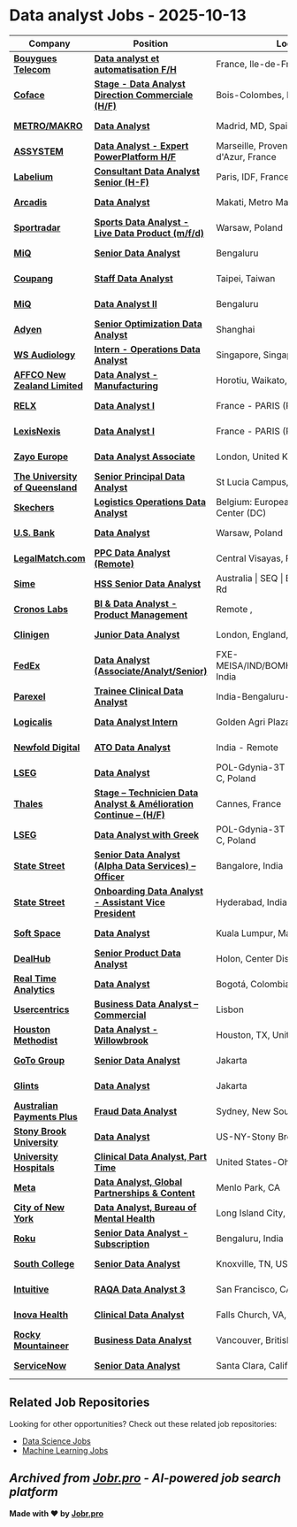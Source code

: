 # Data analyst Jobs - 2025-10-13

| Company | Position | Location | Type | Date |
| ------- | -------- | -------- | ---- | ------ |
| **[Bouygues Telecom](https://www.bouyguestelecom.fr/)** | **[Data analyst et automatisation F/H](https://jobr.pro/job/30124191/data-analyst-et-automatisation-fh?utm_source=github&utm_medium=repo&utm_campaign=github-data-analyst-jobs)** | France, Ile-de-France | On Site | Oct 13 |
| **[Coface](https://www.coface.com)** | **[Stage - Data Analyst Direction Commerciale (H/F)](https://jobr.pro/job/30096081/stage-data-analyst-direction-commerciale-hf?utm_source=github&utm_medium=repo&utm_campaign=github-data-analyst-jobs)** | Bois-Colombes, IDF, France | On Site | Oct 13 |
| **[METRO/MAKRO](https://www.metroag.de/)** | **[Data Analyst](https://jobr.pro/job/30096086/data-analyst?utm_source=github&utm_medium=repo&utm_campaign=github-data-analyst-jobs)** | Madrid, MD, Spain | On Site | Oct 13 |
| **[ASSYSTEM](https://www.assystem.com)** | **[Data Analyst - Expert PowerPlatform H/F](https://jobr.pro/job/30095949/data-analyst-expert-powerplatform-hf?utm_source=github&utm_medium=repo&utm_campaign=github-data-analyst-jobs)** | Marseille, Provence-Alpes-Côte d'Azur, France | On Site | Oct 13 |
| **[Labelium](https://www.labelium.com)** | **[Consultant Data Analyst Senior (H-F)](https://jobr.pro/job/30096096/consultant-data-analyst-senior-h-f?utm_source=github&utm_medium=repo&utm_campaign=github-data-analyst-jobs)** | Paris, IDF, France | On Site | Oct 13 |
| **[Arcadis](https://www.arcadis.com/)** | **[Data Analyst](https://jobr.pro/job/30094511/data-analyst?utm_source=github&utm_medium=repo&utm_campaign=github-data-analyst-jobs)** | Makati, Metro Manila, Philippines | On Site | Oct 13 |
| **[Sportradar](https://sportradar.com/)** | **[Sports Data Analyst - Live Data Product (m/f/d)](https://jobr.pro/job/30096121/sports-data-analyst-live-data-product-mfd?utm_source=github&utm_medium=repo&utm_campaign=github-data-analyst-jobs)** | Warsaw, Poland | On Site | Oct 13 |
| **[MiQ](https://www.wearemiq.com/)** | **[Senior Data Analyst](https://jobr.pro/job/30082608/senior-data-analyst?utm_source=github&utm_medium=repo&utm_campaign=github-data-analyst-jobs)** | Bengaluru | On Site | Oct 13 |
| **[Coupang](https://www.coupang.com/)** | **[Staff Data Analyst](https://jobr.pro/job/30082695/staff-data-analyst?utm_source=github&utm_medium=repo&utm_campaign=github-data-analyst-jobs)** | Taipei, Taiwan | On Site | Oct 13 |
| **[MiQ](https://www.wearemiq.com/)** | **[Data Analyst II](https://jobr.pro/job/30082606/data-analyst-ii?utm_source=github&utm_medium=repo&utm_campaign=github-data-analyst-jobs)** | Bengaluru | On Site | Oct 13 |
| **[Adyen](https://www.adyen.com/)** | **[Senior Optimization Data Analyst](https://jobr.pro/job/30077186/senior-optimization-data-analyst?utm_source=github&utm_medium=repo&utm_campaign=github-data-analyst-jobs)** | Shanghai | On Site | Oct 13 |
| **[WS Audiology](https://www.wsa.com)** | **[Intern - Operations Data Analyst](https://jobr.pro/job/30096012/intern-operations-data-analyst?utm_source=github&utm_medium=repo&utm_campaign=github-data-analyst-jobs)** | Singapore, Singapore | On Site | Oct 13 |
| **[AFFCO New Zealand Limited](https://www.affco.co.nz)** | **[Data Analyst - Manufacturing](https://jobr.pro/job/30082431/data-analyst-manufacturing?utm_source=github&utm_medium=repo&utm_campaign=github-data-analyst-jobs)** | Horotiu, Waikato, New Zealand | On Site | Oct 13 |
| **[RELX](https://www.relx.com/)** | **[Data Analyst I](https://jobr.pro/job/30090735/data-analyst-i?utm_source=github&utm_medium=repo&utm_campaign=github-data-analyst-jobs)** | France - PARIS (RUE DE JAVEL) | On Site | Oct 13 |
| **[LexisNexis](https://www.lexisnexis.com/)** | **[Data Analyst I](https://jobr.pro/job/30090642/data-analyst-i?utm_source=github&utm_medium=repo&utm_campaign=github-data-analyst-jobs)** | France - PARIS (RUE DE JAVEL) | On Site | Oct 13 |
| **[Zayo Europe](https://www.zayo.com/)** | **[Data Analyst Associate](https://jobr.pro/job/30088424/data-analyst-associate?utm_source=github&utm_medium=repo&utm_campaign=github-data-analyst-jobs)** | London, United Kingdom | On Site | Oct 13 |
| **[The University of Queensland](https://uq.edu.au/)** | **[Senior Principal Data Analyst](https://jobr.pro/job/30101800/senior-principal-data-analyst?utm_source=github&utm_medium=repo&utm_campaign=github-data-analyst-jobs)** | St Lucia Campus, Australia | On Site | Oct 13 |
| **[Skechers](https://about.skechers.com/)** | **[Logistics Operations Data Analyst](https://jobr.pro/job/30103517/logistics-operations-data-analyst?utm_source=github&utm_medium=repo&utm_campaign=github-data-analyst-jobs)** | Belgium: European Distribution Center (DC) | On Site | Oct 13 |
| **[U.S. Bank](https://www.usbank.com/)** | **[Data Analyst](https://jobr.pro/job/30097962/data-analyst?utm_source=github&utm_medium=repo&utm_campaign=github-data-analyst-jobs)** | Warsaw, Poland | On Site | Oct 13 |
| **[LegalMatch.com](https://legalmatch.com)** | **[PPC Data Analyst (Remote)](https://jobr.pro/job/30103705/ppc-data-analyst-remote?utm_source=github&utm_medium=repo&utm_campaign=github-data-analyst-jobs)** | Central Visayas, Philippines - Remote | Remote | Oct 13 |
| **[Sime](https://www.sime.com/)** | **[HSS Senior Data Analyst](https://jobr.pro/job/30087963/hss-senior-data-analyst?utm_source=github&utm_medium=repo&utm_campaign=github-data-analyst-jobs)** | Australia \| SEQ \| Brisbane - 98 Kerry Rd | On Site | Oct 13 |
| **[Cronos Labs](https://cronos.org/)** | **[BI & Data Analyst - Product Management](https://jobr.pro/job/30087713/bi-data-analyst-product-management?utm_source=github&utm_medium=repo&utm_campaign=github-data-analyst-jobs)** | Remote , | Remote | Oct 13 |
| **[Clinigen](https://www.clinigengroup.com/)** | **[Junior Data Analyst](https://jobr.pro/job/30094855/junior-data-analyst?utm_source=github&utm_medium=repo&utm_campaign=github-data-analyst-jobs)** | London, England, United Kingdom | On Site | Oct 13 |
| **[FedEx](https://www.fedex.com/)** | **[Data Analyst (Associate/Analyt/Senior)](https://jobr.pro/job/30106910/data-analyst-associateanalytsenior?utm_source=github&utm_medium=repo&utm_campaign=github-data-analyst-jobs)** | FXE-MEISA/IND/BOMHQ/BOMHQ/Mumbai, India | On Site | Oct 13 |
| **[Parexel](https://www.parexel.com/)** | **[Trainee Clinical Data Analyst](https://jobr.pro/job/30117996/trainee-clinical-data-analyst?utm_source=github&utm_medium=repo&utm_campaign=github-data-analyst-jobs)** | India-Bengaluru-Remote | On Site | Oct 13 |
| **[Logicalis](https://www.logicalis.com/)** | **[Data Analyst Intern](https://jobr.pro/job/30123751/data-analyst-intern?utm_source=github&utm_medium=repo&utm_campaign=github-data-analyst-jobs)** | Golden Agri Plaza, SG, Singapore | On Site | Oct 13 |
| **[Newfold Digital](https://newfold.com/)** | **[ATO Data Analyst](https://jobr.pro/job/30119887/ato-data-analyst?utm_source=github&utm_medium=repo&utm_campaign=github-data-analyst-jobs)** | India - Remote | On Site | Oct 13 |
| **[LSEG](https://www.lseg.com/)** | **[Data Analyst](https://jobr.pro/job/30119584/data-analyst?utm_source=github&utm_medium=repo&utm_campaign=github-data-analyst-jobs)** | POL-Gdynia-3T Office Park, Tower C, Poland | On Site | Oct 13 |
| **[Thales](https://www.thalesgroup.com/)** | **[Stage – Technicien Data Analyst & Amélioration Continue – (H/F)](https://jobr.pro/job/30123526/stage-technicien-data-analyst-amelioration-continue-hf?utm_source=github&utm_medium=repo&utm_campaign=github-data-analyst-jobs)** | Cannes, France | On Site | Oct 13 |
| **[LSEG](https://www.lseg.com/)** | **[Data Analyst with Greek](https://jobr.pro/job/30119597/data-analyst-with-greek?utm_source=github&utm_medium=repo&utm_campaign=github-data-analyst-jobs)** | POL-Gdynia-3T Office Park, Tower C, Poland | On Site | Oct 13 |
| **[State Street](https://www.statestreet.com/)** | **[Senior Data Analyst (Alpha Data Services) – Officer](https://jobr.pro/job/30125049/senior-data-analyst-alpha-data-services-officer?utm_source=github&utm_medium=repo&utm_campaign=github-data-analyst-jobs)** | Bangalore, India | On Site | Oct 13 |
| **[State Street](https://www.statestreet.com/)** | **[Onboarding Data Analyst - Assistant Vice President](https://jobr.pro/job/30124993/onboarding-data-analyst-assistant-vice-president?utm_source=github&utm_medium=repo&utm_campaign=github-data-analyst-jobs)** | Hyderabad, India | On Site | Oct 13 |
| **[Soft Space](https://www.softspace.com.my/)** | **[Data Analyst](https://jobr.pro/job/30109509/data-analyst?utm_source=github&utm_medium=repo&utm_campaign=github-data-analyst-jobs)** | Kuala Lumpur, Malaysia | On Site | Oct 12 |
| **[DealHub](https://dealhub.io/)** | **[Senior Product Data Analyst](https://jobr.pro/job/30106878/senior-product-data-analyst?utm_source=github&utm_medium=repo&utm_campaign=github-data-analyst-jobs)** | Holon, Center District, IL | On Site | Oct 12 |
| **[Real Time Analytics](https://realtimeanalyticsus.com/)** | **[Data Analyst](https://jobr.pro/job/30093454/data-analyst?utm_source=github&utm_medium=repo&utm_campaign=github-data-analyst-jobs)** | Bogotá, Colombia | On Site | Oct 12 |
| **[Usercentrics](https://usercentrics.com/)** | **[Business Data Analyst – Commercial](https://jobr.pro/job/30087904/business-data-analyst-commercial?utm_source=github&utm_medium=repo&utm_campaign=github-data-analyst-jobs)** | Lisbon | On Site | Oct 12 |
| **[Houston Methodist](https://www.houstonmethodist.org/)** | **[Data Analyst - Willowbrook](https://jobr.pro/job/30085687/data-analyst-willowbrook?utm_source=github&utm_medium=repo&utm_campaign=github-data-analyst-jobs)** | Houston, TX, United States | On Site | Oct 12 |
| **[GoTo Group](https://www.gotocompany.com/)** | **[Senior Data Analyst](https://jobr.pro/job/30077735/senior-data-analyst?utm_source=github&utm_medium=repo&utm_campaign=github-data-analyst-jobs)** | Jakarta | On Site | Oct 12 |
| **[Glints](https://glints.com/)** | **[Data Analyst](https://jobr.pro/job/30077569/data-analyst?utm_source=github&utm_medium=repo&utm_campaign=github-data-analyst-jobs)** | Jakarta | On Site | Oct 12 |
| **[Australian Payments Plus](https://www.auspayplus.com.au/)** | **[Fraud Data Analyst](https://jobr.pro/job/30092347/fraud-data-analyst?utm_source=github&utm_medium=repo&utm_campaign=github-data-analyst-jobs)** | Sydney, New South Wales, Australia | On Site | Oct 12 |
| **[Stony Brook University](https://www.stonybrook.edu/)** | **[Data Analyst](https://jobr.pro/job/30043493/data-analyst?utm_source=github&utm_medium=repo&utm_campaign=github-data-analyst-jobs)** | US-NY-Stony Brook | On Site | Oct 11 |
| **[University Hospitals](https://www.uhhospitals.org/)** | **[Clinical Data Analyst, Part Time](https://jobr.pro/job/30043262/clinical-data-analyst-part-time?utm_source=github&utm_medium=repo&utm_campaign=github-data-analyst-jobs)** | United States-Ohio-Cleveland | On Site | Oct 11 |
| **[Meta](https://www.meta.com/)** | **[Data Analyst, Global Partnerships & Content](https://jobr.pro/job/30038043/data-analyst-global-partnerships-content?utm_source=github&utm_medium=repo&utm_campaign=github-data-analyst-jobs)** | Menlo Park, CA | On Site | Oct 11 |
| **[City of New York](https://www.nyc.gov)** | **[Data Analyst, Bureau of Mental Health](https://jobr.pro/job/30083868/data-analyst-bureau-of-mental-health?utm_source=github&utm_medium=repo&utm_campaign=github-data-analyst-jobs)** | Long Island City, NY, United States | On Site | Oct 11 |
| **[Roku](https://www.weareroku.com/)** | **[Senior Data Analyst - Subscription](https://jobr.pro/job/30002814/senior-data-analyst-subscription?utm_source=github&utm_medium=repo&utm_campaign=github-data-analyst-jobs)** | Bengaluru, India | On Site | Oct 11 |
| **[South College](https://www.south.edu/)** | **[Senior Data Analyst](https://jobr.pro/job/30032540/senior-data-analyst?utm_source=github&utm_medium=repo&utm_campaign=github-data-analyst-jobs)** | Knoxville, TN, US | On Site | Oct 10 |
| **[Intuitive](https://www.intuitive.com)** | **[RAQA Data Analyst 3](https://jobr.pro/job/30012795/raqa-data-analyst-3?utm_source=github&utm_medium=repo&utm_campaign=github-data-analyst-jobs)** | San Francisco, CA, United States | On Site | Oct 10 |
| **[Inova Health](https://www.inova.org/)** | **[Clinical Data Analyst](https://jobr.pro/job/30042377/clinical-data-analyst?utm_source=github&utm_medium=repo&utm_campaign=github-data-analyst-jobs)** | Falls Church, VA, United States | On Site | Oct 10 |
| **[Rocky Mountaineer](https://www.rockymountaineer.com/)** | **[Business Data Analyst](https://jobr.pro/job/30010899/business-data-analyst?utm_source=github&utm_medium=repo&utm_campaign=github-data-analyst-jobs)** | Vancouver, British Columbia, Canada | On Site | Oct 10 |
| **[ServiceNow](https://www.servicenow.com)** | **[Senior Data Analyst](https://jobr.pro/job/29993544/senior-data-analyst?utm_source=github&utm_medium=repo&utm_campaign=github-data-analyst-jobs)** | Santa Clara, California, United States | On Site | Oct 10 |

## Related Job Repositories

Looking for other opportunities? Check out these related job repositories:

- [Data Science Jobs](https://github.com/jobs-jobr-pro/Data-Science-Jobs)
- [Machine Learning Jobs](https://github.com/jobs-jobr-pro/Machine-Learning-Jobs)



*Archived from [Jobr.pro](https://jobr.pro?utm_source=github&utm_medium=repo&utm_campaign=github-data-analyst-jobs) - AI-powered job search platform*
---

**Made with ❤️ by [Jobr.pro](https://jobr.pro?utm_source=github&utm_medium=repo&utm_campaign=github-data-analyst-jobs)**